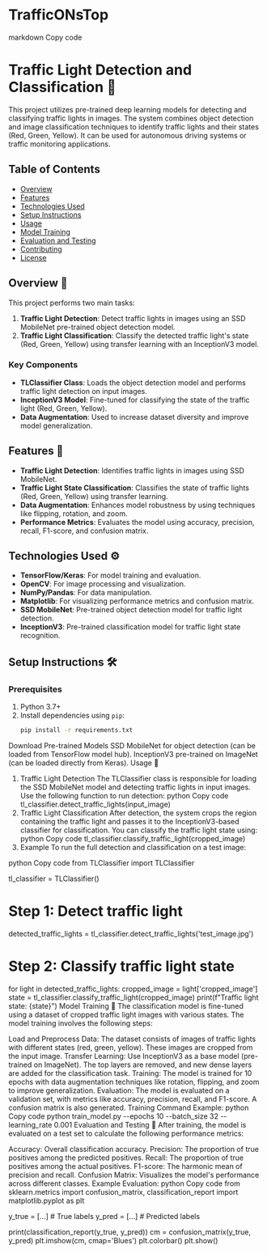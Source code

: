 # TrafficONsTop

markdown
Copy code
# Traffic Light Detection and Classification 🚦

This project utilizes pre-trained deep learning models for detecting and classifying traffic lights in images. The system combines object detection and image classification techniques to identify traffic lights and their states (Red, Green, Yellow). It can be used for autonomous driving systems or traffic monitoring applications.

## Table of Contents
- [Overview](#overview)
- [Features](#features)
- [Technologies Used](#technologies-used)
- [Setup Instructions](#setup-instructions)
- [Usage](#usage)
- [Model Training](#model-training)
- [Evaluation and Testing](#evaluation-and-testing)
- [Contributing](#contributing)
- [License](#license)

## Overview 📸

This project performs two main tasks:
1. **Traffic Light Detection**: Detect traffic lights in images using an SSD MobileNet pre-trained object detection model.
2. **Traffic Light Classification**: Classify the detected traffic light's state (Red, Green, Yellow) using transfer learning with an InceptionV3 model.

### Key Components
- **TLClassifier Class**: Loads the object detection model and performs traffic light detection on input images.
- **InceptionV3 Model**: Fine-tuned for classifying the state of the traffic light (Red, Green, Yellow).
- **Data Augmentation**: Used to increase dataset diversity and improve model generalization.

## Features 🌟
- **Traffic Light Detection**: Identifies traffic lights in images using SSD MobileNet.
- **Traffic Light State Classification**: Classifies the state of traffic lights (Red, Green, Yellow) using transfer learning.
- **Data Augmentation**: Enhances model robustness by using techniques like flipping, rotation, and zoom.
- **Performance Metrics**: Evaluates the model using accuracy, precision, recall, F1-score, and confusion matrix.

## Technologies Used ⚙️
- **TensorFlow/Keras**: For model training and evaluation.
- **OpenCV**: For image processing and visualization.
- **NumPy/Pandas**: For data manipulation.
- **Matplotlib**: For visualizing performance metrics and confusion matrix.
- **SSD MobileNet**: Pre-trained object detection model for traffic light detection.
- **InceptionV3**: Pre-trained classification model for traffic light state recognition.

## Setup Instructions 🛠️

### Prerequisites
1. Python 3.7+
2. Install dependencies using `pip`:
   ```bash
   pip install -r requirements.txt
Download Pre-trained Models
SSD MobileNet for object detection (can be loaded from TensorFlow model hub).
InceptionV3 pre-trained on ImageNet (can be loaded directly from Keras).
Usage 🚗
1. Traffic Light Detection
The TLClassifier class is responsible for loading the SSD MobileNet model and detecting traffic lights in input images. Use the following function to run detection:
python
Copy code
tl_classifier.detect_traffic_lights(input_image)
2. Traffic Light Classification
After detection, the system crops the region containing the traffic light and passes it to the InceptionV3-based classifier for classification. You can classify the traffic light state using:
python
Copy code
tl_classifier.classify_traffic_light(cropped_image)
3. Example
To run the full detection and classification on a test image:

python
Copy code
from TLClassifier import TLClassifier

tl_classifier = TLClassifier()

# Step 1: Detect traffic light
detected_traffic_lights = tl_classifier.detect_traffic_lights('test_image.jpg')

# Step 2: Classify traffic light state
for light in detected_traffic_lights:
    cropped_image = light['cropped_image']
    state = tl_classifier.classify_traffic_light(cropped_image)
    print(f"Traffic light state: {state}")
Model Training 🧠
The classification model is fine-tuned using a dataset of cropped traffic light images with various states. The model training involves the following steps:

Load and Preprocess Data: The dataset consists of images of traffic lights with different states (red, green, yellow). These images are cropped from the input image.
Transfer Learning: Use InceptionV3 as a base model (pre-trained on ImageNet). The top layers are removed, and new dense layers are added for the classification task.
Training: The model is trained for 10 epochs with data augmentation techniques like rotation, flipping, and zoom to improve generalization.
Evaluation: The model is evaluated on a validation set, with metrics like accuracy, precision, recall, and F1-score. A confusion matrix is also generated.
Training Command Example:
python
Copy code
python train_model.py --epochs 10 --batch_size 32 --learning_rate 0.001
Evaluation and Testing 🧪
After training, the model is evaluated on a test set to calculate the following performance metrics:

Accuracy: Overall classification accuracy.
Precision: The proportion of true positives among the predicted positives.
Recall: The proportion of true positives among the actual positives.
F1-score: The harmonic mean of precision and recall.
Confusion Matrix: Visualizes the model's performance across different classes.
Example Evaluation:
python
Copy code
from sklearn.metrics import confusion_matrix, classification_report
import matplotlib.pyplot as plt

y_true = [...]  # True labels
y_pred = [...]  # Predicted labels

print(classification_report(y_true, y_pred))
cm = confusion_matrix(y_true, y_pred)
plt.imshow(cm, cmap='Blues')
plt.colorbar()
plt.show()
